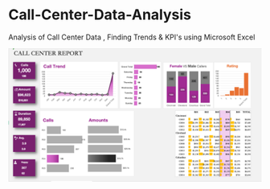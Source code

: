 # Call-Center-Data-Analysis
Analysis of Call Center Data , Finding Trends &amp; KPI's using Microsoft Excel

![Call Center Dashboard](https://github.com/SyedMaaz28/Call-Center-Data-Analysis/blob/main/Dashboard.png)

